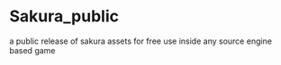 # Sakura_public
 a public release of sakura assets for free use inside any source engine based game
